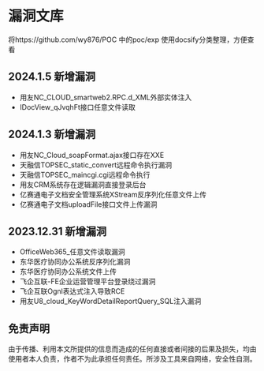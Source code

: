 # 漏洞文库
将https://github.com/wy876/POC 中的poc/exp 使用docsify分类整理，方便查看

## 2024.1.5 新增漏洞
- 用友NC_CLOUD_smartweb2.RPC.d_XML外部实体注入
- IDocView_qJvqhFt接口任意文件读取

## 2024.1.3 新增漏洞
- 用友NC_Cloud_soapFormat.ajax接口存在XXE
- 天融信TOPSEC_static_convert远程命令执行漏洞
- 天融信TOPSEC_maincgi.cgi远程命令执行
- 用友CRM系统存在逻辑漏洞直接登录后台
- 亿赛通电子文档安全管理系统XStream反序列化任意文件上传
- 亿赛通电子文档uploadFile接口文件上传漏洞


## 2023.12.31 新增漏洞
- OfficeWeb365_任意文件读取漏洞
- 东华医疗协同办公系统反序列化漏洞
- 东华医疗协同办公系统文件上传
- 飞企互联-FE企业运营管理平台登录绕过漏洞
- 飞企互联Ognl表达式注入导致RCE
- 用友U8_cloud_KeyWordDetailReportQuery_SQL注入漏洞


## 免责声明
由于传播、利用本文所提供的信息而造成的任何直接或者间接的后果及损失，均由使用者本人负责，作者不为此承担任何责任。所涉及工具来自网络，安全性自测。
